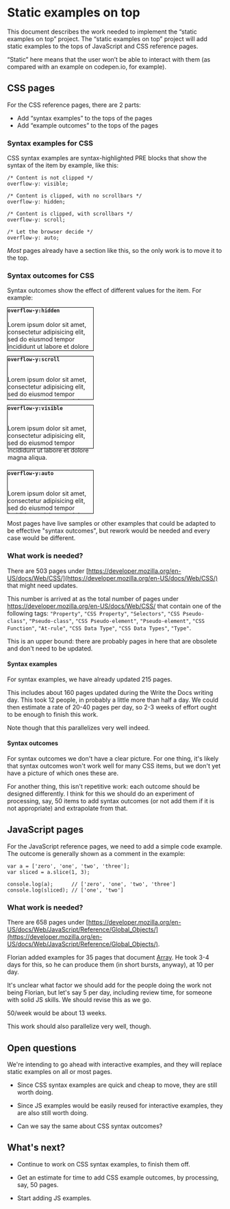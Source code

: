 # Static examples on top

This document describes the work needed to implement the “static examples on top” project.
The “static examples on top” project will add static examples to the tops of JavaScript and CSS reference pages.

“Static” here means that the user won’t be able to interact with them (as compared with an example on codepen.io, for example).

## CSS pages
For the CSS reference pages, there are 2 parts:
 * Add “syntax examples” to the tops of the pages
 * Add “example outcomes” to the tops of the pages
 
### Syntax examples for CSS

CSS syntax examples are syntax-highlighted PRE blocks that show the syntax of the item by example, like this:

    /* Content is not clipped */
    overflow-y: visible;

    /* Content is clipped, with no scrollbars */
    overflow-y: hidden;

    /* Content is clipped, with scrollbars */
    overflow-y: scroll;

    /* Let the browser decide */
    overflow-y: auto;


*Most* pages already have a section like this, so the only work is to move it to the top.

### Syntax outcomes for CSS
Syntax outcomes show the effect of different values for the item. For example:

<div id="div1" style="width:  200px;  height: 100px; border: 1px solid black; overflow-y: hidden; margin-bottom: 12px;">
<b><code>overflow-y:hidden</code></b></br></br>
Lorem ipsum dolor sit amet, consectetur adipisicing elit, sed do eiusmod tempor incididunt ut labore et dolore magna aliqua. Ut enim ad minim veniam, quis nostrud exercitation ullamco laboris nisi ut aliquip ex ea commodo consequat.
</div>
<div id="div2" style="width:  200px;  height: 100px;border: 1px solid black; overflow-y: scroll; margin-bottom: 12px;">
<b><code>overflow-y:scroll</code></b></br></br>

Lorem ipsum dolor sit amet, consectetur adipisicing elit, sed do eiusmod tempor incididunt ut labore et dolore magna aliqua. Ut enim ad minim veniam, quis nostrud exercitation ullamco laboris nisi ut aliquip ex ea commodo consequat.
</div>
<div id="div3" style="width:  200px;  height: 100px;border: 1px solid black; overflow-y: visible; margin-bottom: 50px;">
<b><code>overflow-y:visible</code></b></br></br>

Lorem ipsum dolor sit amet, consectetur adipisicing elit, sed do eiusmod tempor incididunt ut labore et dolore magna aliqua.
</div>
<div id="div4" style="width:  200px;  height: 100px;border: 1px solid black; overflow-y: auto; margin-bottom: 12px;">
<b><code>overflow-y:auto</code></b></br></br>

Lorem ipsum dolor sit amet, consectetur adipisicing elit, sed do eiusmod tempor incididunt ut labore et dolore magna aliqua. Ut enim ad minim veniam, quis nostrud exercitation ullamco laboris nisi ut aliquip ex ea commodo consequat.
</div>

Most pages have live samples or other examples that could be adapted to be effective "syntax outcomes", but rework would be needed and every case would be different.

### What work is needed?

There are 503 pages under [https://developer.mozilla.org/en-US/docs/Web/CSS/](https://developer.mozilla.org/en-US/docs/Web/CSS/) that might need updates.

This number is arrived at as the total number of pages under https://developer.mozilla.org/en-US/docs/Web/CSS/ that contain one of the following tags: `"Property"`, `"CSS Property"`, `"Selectors"`, `"CSS Pseudo-class"`, `"Pseudo-class"`,
 `"CSS Pseudo-element"`, `"Pseudo-element"`, `"CSS Function"`, `"At-rule"`,
 `"CSS Data Type"`, `"CSS Data Types"`, `"Type"`.
 
 This is an upper bound: there are probably pages in here that are obsolete and don't need to be updated.

#### Syntax examples

For syntax examples, we have already updated 215 pages.

This includes about 160 pages updated during the Write the Docs writing day. This took 12 people, in probably a little more than half a day. We could then estimate a rate of 20-40 pages per day, so 2-3 weeks of effort ought to be enough to finish this work.

Note though that this parallelizes very well indeed.

#### Syntax outcomes

For syntax outcomes we don't have a clear picture. For one thing, it's likely that syntax outcomes won't work well for many CSS items, but we don't yet have a picture of which ones these are.

For another thing, this isn't repetitive work: each outcome should be designed differently. I think for this we should do an experiment of processing, say, 50 items to add syntax outcomes (or not add them if it is not appropriate) and extrapolate from that.

## JavaScript pages

For the JavaScript reference pages, we need to add a simple code example. The outcome is generally shown as a comment in the example:

    var a = ['zero', 'one', 'two', 'three'];
    var sliced = a.slice(1, 3);

    console.log(a);      // ['zero', 'one', 'two', 'three']
    console.log(sliced); // ['one', 'two']

### What work is needed?

There are 658 pages under [https://developer.mozilla.org/en-US/docs/Web/JavaScript/Reference/Global_Objects/](https://developer.mozilla.org/en-US/docs/Web/JavaScript/Reference/Global_Objects/).

Florian added examples for 35 pages that document [Array](https://developer.mozilla.org/en-US/docs/Web/JavaScript/Reference/Global_Objects/Array). He took 3-4 days for this, so he can produce them (in short bursts, anyway), at 10 per day.

It's unclear what factor we should add for the people doing the work not being Florian, but let's say 5 per day, including review time, for someone with solid JS skills. We should revise this as we go.

50/week would be about 13 weeks.

This work should also parallelize very well, though.

## Open questions

We're intending to go ahead with interactive examples, and they will replace static examples on all or most pages.

* Since CSS syntax examples are quick and cheap to move, they are still worth doing.

* Since JS examples would be easily reused for interactive examples, they are also still worth doing.

* Can we say the same about CSS syntax outcomes?

## What's next?

* Continue to work on CSS syntax examples, to finish them off.

* Get an estimate for time to add CSS example outcomes, by processing, say, 50 pages.

* Start adding JS examples.

